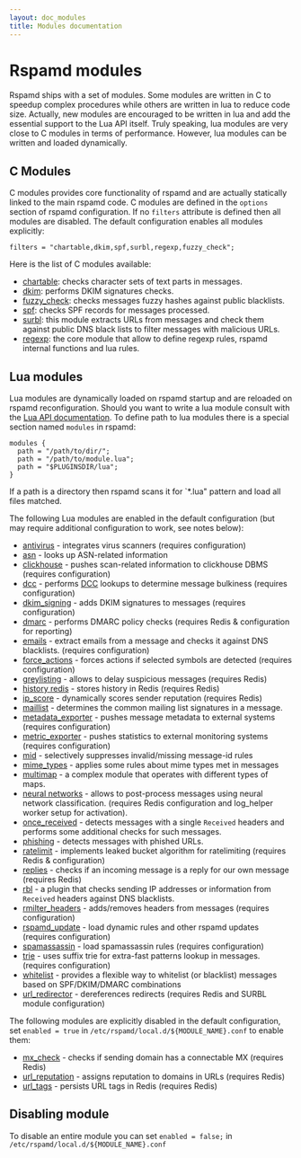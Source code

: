 ```yaml
---
layout: doc_modules
title: Modules documentation
---
```

# Rspamd modules

Rspamd ships with a set of modules. Some modules are written in C to speedup
complex procedures while others are written in lua to reduce code size.
Actually, new modules are encouraged to be written in lua and add the essential
support to the Lua API itself. Truly speaking, lua modules are very close to
C modules in terms of performance. However, lua modules can be written and loaded
dynamically.

## C Modules

C modules provides core functionality of rspamd and are actually statically linked
to the main rspamd code. C modules are defined in the `options` section of rspamd
configuration. If no `filters` attribute is defined then all modules are disabled.
The default configuration enables all modules explicitly:

~~~ucl
filters = "chartable,dkim,spf,surbl,regexp,fuzzy_check";
~~~

Here is the list of C modules available:

- [chartable](chartable.html): checks character sets of text parts in messages.
- [dkim](dkim.html): performs DKIM signatures checks.
- [fuzzy_check](fuzzy_check.html): checks messages fuzzy hashes against public blacklists.
- [spf](spf.html): checks SPF records for messages processed.
- [surbl](surbl.html): this module extracts URLs from messages and check them against
public DNS black lists to filter messages with malicious URLs.
- [regexp](regexp.html): the core module that allow to define regexp rules,
rspamd internal functions and lua rules.

## Lua modules

Lua modules are dynamically loaded on rspamd startup and are reloaded on rspamd
reconfiguration. Should you want to write a lua module consult with the
[Lua API documentation](../lua/). To define path to lua modules there is a special section
named `modules` in rspamd:

~~~ucl
modules {
  path = "/path/to/dir/";
  path = "/path/to/module.lua";
  path = "$PLUGINSDIR/lua";
}
~~~

If a path is a directory then rspamd scans it for `*.lua" pattern and load all
files matched.

The following Lua modules are enabled in the default configuration (but may require additional configuration to work, see notes below):

- [antivirus](antivirus.html) - integrates virus scanners (requires configuration)
- [asn](asn.html) - looks up ASN-related information
- [clickhouse](clickhouse.html) - pushes scan-related information to clickhouse DBMS (requires configuration)
- [dcc](dcc.html) - performs [DCC](http://www.dcc-servers.net/dcc/) lookups to determine message bulkiness (requires configuration)
- [dkim_signing](dkim_signing.html) - adds DKIM signatures to messages (requires configuration)
- [dmarc](dmarc.html) - performs DMARC policy checks (requires Redis & configuration for reporting)
- [emails](emails.html) - extract emails from a message and checks it against DNS blacklists. (requires configuration)
- [force_actions](force_actions.html) - forces actions if selected symbols are detected (requires configuration)
- [greylisting](greylisting.html) - allows to delay suspicious messages (requires Redis)
- [history redis](history_redis.html) - stores history in Redis (requires Redis)
- [ip_score](ip_score.html) - dynamically scores sender reputation (requires Redis)
- [maillist](maillist.html) - determines the common mailing list signatures in a message.
- [metadata_exporter](metadata_exporter.html) - pushes message metadata to external systems (requires configuration)
- [metric_exporter](metric_exporter.html) - pushes statistics to external monitoring systems (requires configuration)
- [mid](mid.html) - selectively suppresses invalid/missing message-id rules
- [mime_types](mime_types.html) - applies some rules about mime types met in messages
- [multimap](multimap.html) - a complex module that operates with different types of maps.
- [neural networks](fann.html) - allows to post-process messages using neural network classification. (requires Redis configuration and log_helper worker setup for activation).
- [once_received](once_received.html) - detects messages with a single `Received` headers and performs some additional checks for such messages.
- [phishing](phishing.html) - detects messages with phished URLs.
- [ratelimit](ratelimit.html) - implements leaked bucket algorithm for ratelimiting (requires Redis & configuration)
- [replies](replies.html) - checks if an incoming message is a reply for our own message (requires Redis)
- [rbl](rbl.html) - a plugin that checks sending IP addresses or information from `Received` headers against DNS blacklists.
- [rmilter_headers](rmilter_headers.html) - adds/removes headers from messages (requires configuration)
- [rspamd_update](rspamd_update.html) - load dynamic rules and other rspamd updates (requires configuration)
- [spamassassin](spamassassin.html) - load spamassassin rules (requires configuration)
- [trie](trie.html) - uses suffix trie for extra-fast patterns lookup in messages. (requires configuration)
- [whitelist](whitelist.html) - provides a flexible way to whitelist (or blacklist) messages based on SPF/DKIM/DMARC combinations
- [url_redirector](url_redirector.html) - dereferences redirects (requires Redis and SURBL module configuration)

The following modules are explicitly disabled in the default configuration, set `enabled = true` in `/etc/rspamd/local.d/${MODULE_NAME}.conf` to enable them:

- [mx_check](mx_check.html) - checks if sending domain has a connectable MX (requires Redis)
- [url_reputation](url_reputation.html) - assigns reputation to domains in URLs (requires Redis)
- [url_tags](url_tags.html) - persists URL tags in Redis (requires Redis)

## Disabling module

To disable an entire module you can set `enabled = false;` in `/etc/rspamd/local.d/${MODULE_NAME}.conf`
